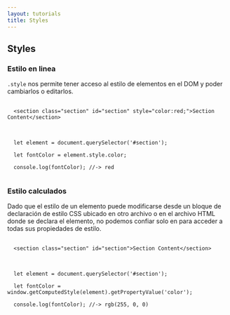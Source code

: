 ```yaml
---
layout: tutorials
title: Styles
---
```

<h2 class="tutorials-content__sub-title">Styles</h2>

<h3 class="tutorials-content__sub-title">Estilo en linea</h3>

<p class="tutorials-content__text"><code class="tutorials__code">.style</code> nos permite tener acceso al estilo de elementos en el DOM y poder cambiarlos o editarlos.</p>

<pre>
  <code class="language-html">
  &#60;section class="section" id="section" style="color:red;"&#62;Section Content&#60;/section&#62;
  </code>
</pre>

<pre>
  <code class="language-javascript">
  let element = document.querySelector('#section');

  let fontColor = element.style.color;

  console.log(fontColor); //-> red
  </code>
</pre>

<h3 class="tutorials-content__sub-title">Estilo calculados</h3>

<p class="tutorials-content__text">Dado que el estilo de un elemento puede modificarse desde un bloque de declaración de estilo CSS ubicado en otro archivo o en el archivo HTML donde se declara el elemento, no podemos confiar solo en <class="tutorials-content__text"HTMLElement.style</code> para acceder a todas sus propiedades de estilo.</p>

<pre>
  <code class="language-html">
  &#60;section class="section" id="section"&#62;Section Content&#60;/section&#62;
  </code>
</pre>

<pre>
  <code class="language-javascript">
  let element = document.querySelector('#section');

  let fontColor = window.getComputedStyle(element).getPropertyValue('color');

  console.log(fontColor); //-> rgb(255, 0, 0)
  </code>
</pre>
